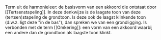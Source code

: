Term uit de harmonieleer: de basisvorm van een akkoord die ontstaat door [[Tertsenstapeling]]. 
In deze denkwijze is de laagste toon van deze (tertsen)stapeling de grondtoon.
Is deze ook de laagst klinkende toon (d.w.z. ligt deze "in de bas"), dan spreken we van een grondligging.
Is verbonden met de term [[Omkering]]: een vorm van een akkoord waarbij een andere dan de grondtoon als laagste toon klinkt.
